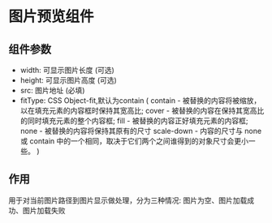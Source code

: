 # 图片预览组件

## 组件参数
* width: 可显示图片长度 (可选)
* height: 可显示图片高度 (可选)
* src: 图片地址 (必填)
* fitType: CSS Object-fit,默认为contain
(
    contain - 被替换的内容将被缩放，以在填充元素的内容框时保持其宽高比;
    cover - 被替换的内容在保持其宽高比的同时填充元素的整个内容框;
    fill - 被替换的内容正好填充元素的内容框;
    none - 被替换的内容将保持其原有的尺寸
    scale-down - 内容的尺寸与 none 或 contain 中的一个相同，取决于它们两个之间谁得到的对象尺寸会更小一些。
)
## 作用
用于对当前图片路径到图片显示做处理，分为三种情况: 图片为空、图片加载成功、图片加载失败
